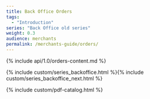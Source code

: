 ```yaml
---
title: Back Office Orders
tags:
  - "Introduction"
series: "Back Office old series"
weight: 0.3
audience: merchants
permalink: /merchants-guide/orders/
---
```


{% include api/1.0/orders-content.md %}

{% include custom/series_backoffice.html %}{% include custom/series_backoffice_next.html %}

{% include custom/pdf-catalog.html %}
